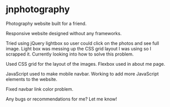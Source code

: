 # jnphotography
Photography website built for a friend.

Responsive website designed without any frameworks. 

Tried using jQuery lightbox so user could click on the photos and see full image. Light box was messing up the CSS grid layout I was using so I scrapped it. Currently looking into how to solve this problem.

Used CSS grid for the layout of the images. Flexbox used in about me page. 

JavaScript used to make mobile navbar. Working to add more JavaScript elements to the website. 

Fixed navbar link color problem.

Any bugs or recommendations for me? Let me know!
